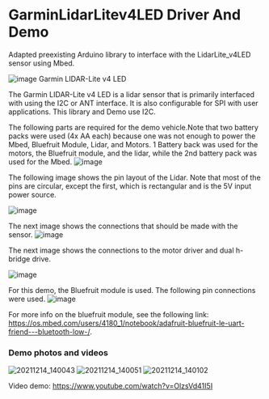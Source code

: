 # GarminLidarLitev4LED Driver And Demo
Adapted preexisting Arduino library to interface with the LidarLite_v4LED sensor using Mbed.


![image](https://user-images.githubusercontent.com/85893093/145903958-eeffc936-7194-41f8-ade3-3e680ac312af.png)
Garmin LIDAR-Lite v4 LED


The Garmin LIDAR-Lite v4 LED is a lidar sensor that is primarily interfaced with using the I2C or ANT interface. It is also configurable for SPI with user applications.
This library and Demo use I2C.

The following parts are required for the demo vehicle.Note that two battery packs were used (4x AA each) because one was not enough to power the Mbed, Bluefruit Module, Lidar, and Motors.
1 Battery back was used for the motors, the Bluefruit module, and the lidar, while the 2nd battery pack was used for the Mbed.
![image](https://user-images.githubusercontent.com/85893093/146114970-a4750ad0-8c3c-4c51-b1ed-76283d3c68da.png)


The following image shows the pin layout of the Lidar. Note that most of the pins are circular, except the first, which is rectangular and is the 5V input power source.

![image](https://user-images.githubusercontent.com/85893093/145903079-3c0971f5-d54d-42a2-804c-5f9ab2103091.png)

The next image shows the connections that should be made with the sensor.
![image](https://user-images.githubusercontent.com/85893093/146111138-a7fa52d2-737d-4dfc-9e08-10cb54852b0d.png)

The next image shows the connections to the motor driver and dual h-bridge drive.

![image](https://user-images.githubusercontent.com/85893093/146113872-443525aa-5b49-4a48-b76f-2d51ec358e9f.png)




For this demo, the Bluefruit module is used. The following pin connections were used.
![image](https://user-images.githubusercontent.com/85893093/146111282-6f196e60-5779-4743-865a-af83b05e7789.png)


For more info on the bluefruit module, see the following link:
https://os.mbed.com/users/4180_1/notebook/adafruit-bluefruit-le-uart-friend---bluetooth-low-/.

### Demo photos and videos
![20211214_140043](https://user-images.githubusercontent.com/96154246/146110832-fac30f29-b3b2-4923-818b-799e658c0059.jpg)
![20211214_140051](https://user-images.githubusercontent.com/96154246/146110845-8cee6e5d-3926-4794-9781-892a70a266c0.jpg)
![20211214_140102](https://user-images.githubusercontent.com/96154246/146110857-9edaa65c-3c5e-4c54-9b3a-7b175a00f593.jpg)

Video demo: https://www.youtube.com/watch?v=OlzsVd41I5I
